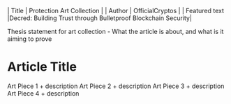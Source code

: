 | Title               | Protection Art Collection |
| Author              | OfficialCryptos |
| Featured text       |Decred: Building Trust through Bulletproof Blockchain Security|

Thesis statement for art collection - What the article is about, and what is it aiming to prove

# Article Title

Art Piece 1 + description
Art Piece 2 + description
Art Piece 3 + description
Art Piece 4 + description
